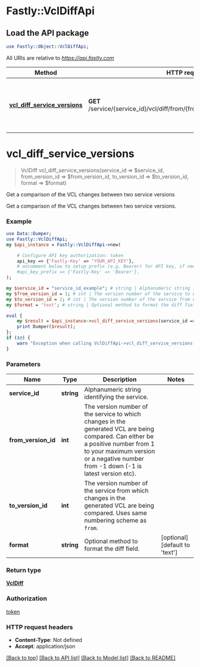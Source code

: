 # Fastly::VclDiffApi

## Load the API package
```perl
use Fastly::Object::VclDiffApi;
```

All URIs are relative to *https://api.fastly.com*

Method | HTTP request | Description
------------- | ------------- | -------------
[**vcl_diff_service_versions**](VclDiffApi.md#vcl_diff_service_versions) | **GET** /service/{service_id}/vcl/diff/from/{from_version_id}/to/{to_version_id} | Get a comparison of the VCL changes between two service versions


# **vcl_diff_service_versions**
> VclDiff vcl_diff_service_versions(service_id => $service_id, from_version_id => $from_version_id, to_version_id => $to_version_id, format => $format)

Get a comparison of the VCL changes between two service versions

Get a comparison of the VCL changes between two service versions.

### Example
```perl
use Data::Dumper;
use Fastly::VclDiffApi;
my $api_instance = Fastly::VclDiffApi->new(

    # Configure API key authorization: token
    api_key => {'Fastly-Key' => 'YOUR_API_KEY'},
    # uncomment below to setup prefix (e.g. Bearer) for API key, if needed
    #api_key_prefix => {'Fastly-Key' => 'Bearer'},
);

my $service_id = "service_id_example"; # string | Alphanumeric string identifying the service.
my $from_version_id = 1; # int | The version number of the service to which changes in the generated VCL are being compared. Can either be a positive number from 1 to your maximum version or a negative number from -1 down (-1 is latest version etc).
my $to_version_id = 2; # int | The version number of the service from which changes in the generated VCL are being compared. Uses same numbering scheme as `from`.
my $format = 'text'; # string | Optional method to format the diff field.

eval {
    my $result = $api_instance->vcl_diff_service_versions(service_id => $service_id, from_version_id => $from_version_id, to_version_id => $to_version_id, format => $format);
    print Dumper($result);
};
if ($@) {
    warn "Exception when calling VclDiffApi->vcl_diff_service_versions: $@\n";
}
```

### Parameters

Name | Type | Description  | Notes
------------- | ------------- | ------------- | -------------
 **service_id** | **string**| Alphanumeric string identifying the service. | 
 **from_version_id** | **int**| The version number of the service to which changes in the generated VCL are being compared. Can either be a positive number from 1 to your maximum version or a negative number from -1 down (-1 is latest version etc). | 
 **to_version_id** | **int**| The version number of the service from which changes in the generated VCL are being compared. Uses same numbering scheme as `from`. | 
 **format** | **string**| Optional method to format the diff field. | [optional] [default to &#39;text&#39;]

### Return type

[**VclDiff**](VclDiff.md)

### Authorization

[token](../README.md#token)

### HTTP request headers

 - **Content-Type**: Not defined
 - **Accept**: application/json

[[Back to top]](#) [[Back to API list]](../README.md#documentation-for-api-endpoints) [[Back to Model list]](../README.md#documentation-for-models) [[Back to README]](../README.md)

